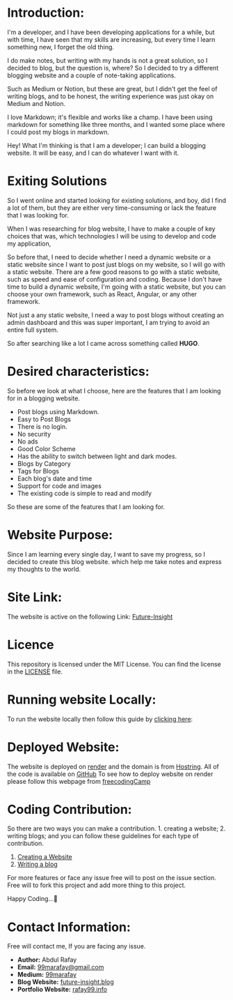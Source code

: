 # Introduction:
I'm a developer, and I have been developing applications for a while, but with time, I have seen that my skills are increasing, but every time I learn something new, I forget the old thing.

I do make notes, but writing with my hands is not a great solution, so I decided to blog, but the question is, where? So I decided to try a different blogging website and a couple of note-taking applications.

Such as Medium or Notion, but these are great, but I didn't get the feel of writing blogs, and to be honest, the writing experience was just okay on Medium and Notion.

I love Markdown; it's flexible and works like a champ. I have been using markdown for something like three months, and I wanted some place where I could post my blogs in markdown.

Hey! What I'm thinking is that I am a developer; I can build a blogging website. It will be easy, and I can do whatever I want with it.

# Exiting Solutions
So I went online and started looking for existing solutions, and boy, did I find a lot of them, but they are either very time-consuming or lack the feature that I was looking for.

When I was researching for blog website, I have to make a couple of key choices that was, which technologies I will be using to develop and code my application, 

So before that, I need to decide whether I need a dynamic website or a static website since I want to post just blogs on my website, so I will go with a static website. There are a few good reasons to go with a static website, such as speed and ease of configuration and coding. Because I don't have time to build a dynamic website, I'm going with a static website, but you can choose your own framework, such as React, Angular, or any other framework.

Not just a any static website, I need a way to post blogs without creating an admin dashboard and this was super important, I am trying to avoid an entire full system. 

So after searching like a lot I came across something called **HUGO**. 

# Desired characteristics:
So before we look at what I choose, here are the features that I am looking for in a blogging website.

- Post blogs using Markdown.  
- Easy to Post Blogs  
- There is no login.  
- No security  
- No ads  
- Good Color Scheme  
- Has the ability to switch between light and dark modes.  
- Blogs by Category  
- Tags for Blogs  
- Each blog's date and time  
- Support for code and images  
- The existing code is simple to read and modify

So these are some of the features that I am looking for. 

# Website Purpose:
Since I am learning every single day, I want to save my progress, so I decided to create this blog website. which help me take notes and express my thoughts to the world.

# Site Link:

The website is active on the following Link: [Future-Insight](https://future-insight.blog)

# Licence
This repository is licensed under the MIT License. You can find the license in the [LICENSE](/LICENSE) file.

# Running website Locally:
To run the website locally then follow this guide by [clicking here](/Instruction/INSTALL.md):

# Deployed Website:
The website is deployed on [render](https://render.com/) and the domain is from [Hostring](https://www.hostinger.com/).
All of the code is available on [GitHub](https://github.com/rafay99-epic/Future-Insight)
To see how to deploy website on render please follow this webpage from [freecodingCamp](https://www.freecodecamp.org/news/how-to-deploy-nodejs-application-with-render/)

# Coding Contribution:
So there are two ways you can make a contribution. 1. creating a website; 2. writing blogs; and you can follow these guidelines for each type of contribution.
1. [Creating a Website](/Instruction/Development.md)
2. [Writing a blog](/Instruction/Write-blog.md)

For more features or face any issue free will to post on the issue section. Free will to fork this project and add more thing to this project.

Happy Coding…👋

# Contact Information:
Free will contact me, If you are facing any issue. 
- **Author:** Abdul Rafay
- **Email:** [99marafay@gmail.com](mailto:99marafay@gmail.com)
- **Medium:** [99marafay](https://medium.com/@99marafay)
- **Blog Website:** [future-insight.blog](https://future-insight.blog)
- **Portfolio Website:**  [rafay99.info](https://rafay99.info/)

